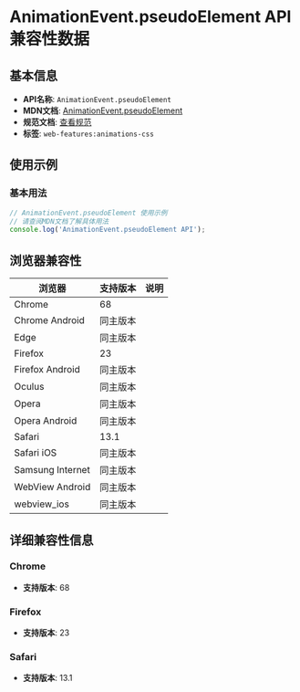 # AnimationEvent.pseudoElement API 兼容性数据

## 基本信息

- **API名称**: `AnimationEvent.pseudoElement`
- **MDN文档**: [AnimationEvent.pseudoElement](https://developer.mozilla.org/docs/Web/API/AnimationEvent/pseudoElement)
- **规范文档**: [查看规范](https://drafts.csswg.org/css-animations/#dom-animationevent-pseudoelement)
- **标签**: `web-features:animations-css`

## 使用示例

### 基本用法

```javascript
// AnimationEvent.pseudoElement 使用示例
// 请查阅MDN文档了解具体用法
console.log('AnimationEvent.pseudoElement API');
```

## 浏览器兼容性

| 浏览器 | 支持版本 | 说明 |
|--------|----------|------|
| Chrome | 68 |  |
| Chrome Android | 同主版本 |  |
| Edge | 同主版本 |  |
| Firefox | 23 |  |
| Firefox Android | 同主版本 |  |
| Oculus | 同主版本 |  |
| Opera | 同主版本 |  |
| Opera Android | 同主版本 |  |
| Safari | 13.1 |  |
| Safari iOS | 同主版本 |  |
| Samsung Internet | 同主版本 |  |
| WebView Android | 同主版本 |  |
| webview_ios | 同主版本 |  |

## 详细兼容性信息

### Chrome

- **支持版本**: 68

### Firefox

- **支持版本**: 23

### Safari

- **支持版本**: 13.1

